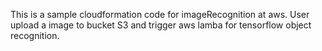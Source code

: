This is a sample cloudformation code for imageRecognition at aws. 
User upload a image to bucket S3 and trigger aws lamba for tensorflow object recognition.
